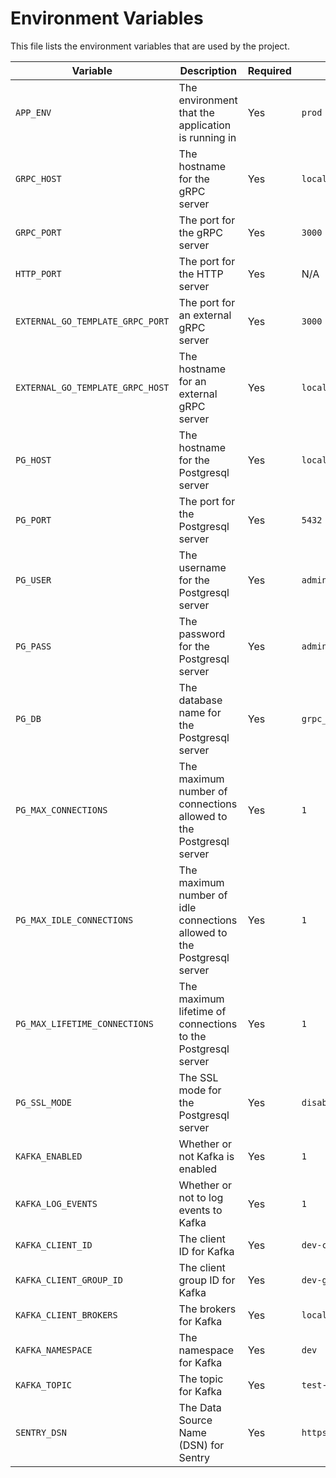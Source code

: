# Environment Variables

This file lists the environment variables that are used by the project.

| Variable                         | Description                                                             | Required | Default Value                                                      |
| -------------------------------- | ----------------------------------------------------------------------- | -------- | ------------------------------------------------------------------ |
| `APP_ENV`                        | The environment that the application is running in                      | Yes      | `prod`                                                             |
| `GRPC_HOST`                      | The hostname for the gRPC server                                        | Yes      | `localhost`                                                        |
| `GRPC_PORT`                      | The port for the gRPC server                                            | Yes      | `3000`                                                             |
| `HTTP_PORT`                      | The port for the HTTP server                                            | Yes      | N/A                                                                |
| `EXTERNAL_GO_TEMPLATE_GRPC_PORT` | The port for an external gRPC server                                    | Yes      | `3000`                                                             |
| `EXTERNAL_GO_TEMPLATE_GRPC_HOST` | The hostname for an external gRPC server                                | Yes      | `localhost`                                                        |
| `PG_HOST`                        | The hostname for the Postgresql server                                  | Yes      | `localhost`                                                        |
| `PG_PORT`                        | The port for the Postgresql server                                      | Yes      | `5432`                                                             |
| `PG_USER`                        | The username for the Postgresql server                                  | Yes      | `admin`                                                            |
| `PG_PASS`                        | The password for the Postgresql server                                  | Yes      | `admin`                                                            |
| `PG_DB`                          | The database name for the Postgresql server                             | Yes      | `grpc_template`                                                    |
| `PG_MAX_CONNECTIONS`             | The maximum number of connections allowed to the Postgresql server      | Yes      | `1`                                                                |
| `PG_MAX_IDLE_CONNECTIONS`        | The maximum number of idle connections allowed to the Postgresql server | Yes      | `1`                                                                |
| `PG_MAX_LIFETIME_CONNECTIONS`    | The maximum lifetime of connections to the Postgresql server            | Yes      | `1`                                                                |
| `PG_SSL_MODE`                    | The SSL mode for the Postgresql server                                  | Yes      | `disable`                                                          |
| `KAFKA_ENABLED`                  | Whether or not Kafka is enabled                                         | Yes      | `1`                                                                |
| `KAFKA_LOG_EVENTS`               | Whether or not to log events to Kafka                                   | Yes      | `1`                                                                |
| `KAFKA_CLIENT_ID`                | The client ID for Kafka                                                 | Yes      | `dev-consumer`                                                     |
| `KAFKA_CLIENT_GROUP_ID`          | The client group ID for Kafka                                           | Yes      | `dev-group`                                                        |
| `KAFKA_CLIENT_BROKERS`           | The brokers for Kafka                                                   | Yes      | `localhost:9094`                                                   |
| `KAFKA_NAMESPACE`                | The namespace for Kafka                                                 | Yes      | `dev`                                                              |
| `KAFKA_TOPIC`                    | The topic for Kafka                                                     | Yes      | `test-topic`                                                       |
| `SENTRY_DSN`                     | The Data Source Name (DSN) for Sentry                                   | Yes      | `https://3ab047fd9fd144e79c3215c44638ba79@sentry.zarinworld.ir/29` |
